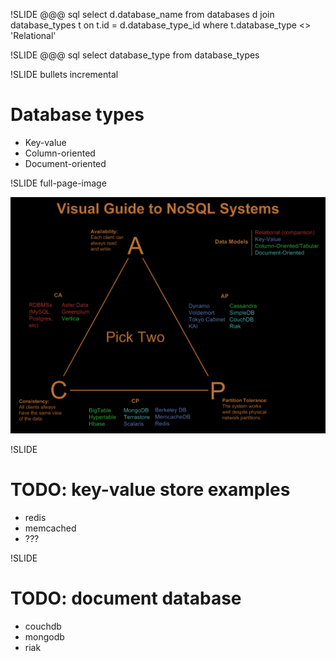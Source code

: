 !SLIDE
	@@@ sql
	select d.database_name
	from databases d
	  join database_types t
	  on t.id = d.database_type_id
	where t.database_type <> 'Relational'

!SLIDE
	@@@ sql
	select database_type
	from database_types

!SLIDE bullets incremental

# Database types #

* Key-value
* Column-oriented
* Document-oriented

!SLIDE full-page-image

![Visual guide to nosql systems](visual-guide-to-nosql-systems.png)


!SLIDE

# TODO: key-value store examples
* redis
* memcached
* ???

!SLIDE

# TODO: document database
* couchdb
* mongodb
* riak
